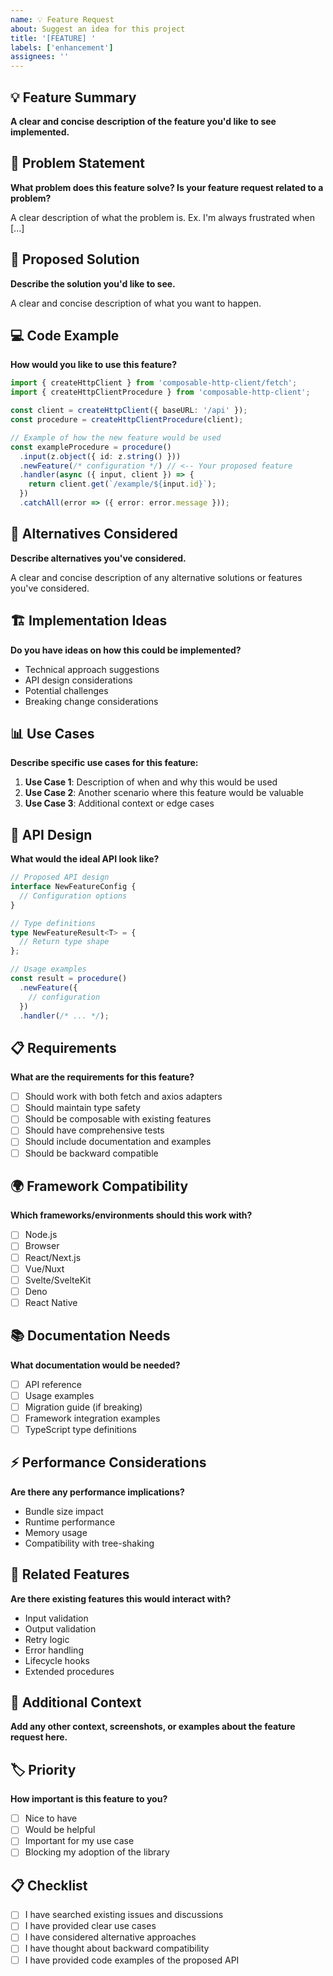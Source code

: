 ```yaml
---
name: 💡 Feature Request
about: Suggest an idea for this project
title: '[FEATURE] '
labels: ['enhancement']
assignees: ''
---
```


## 💡 Feature Summary

**A clear and concise description of the feature you'd like to see implemented.**

## 🎯 Problem Statement

**What problem does this feature solve? Is your feature request related to a problem?**

A clear description of what the problem is. Ex. I'm always frustrated when [...]

## 🚀 Proposed Solution

**Describe the solution you'd like to see.**

A clear and concise description of what you want to happen.

## 💻 Code Example

**How would you like to use this feature?**

```typescript
import { createHttpClient } from 'composable-http-client/fetch';
import { createHttpClientProcedure } from 'composable-http-client';

const client = createHttpClient({ baseURL: '/api' });
const procedure = createHttpClientProcedure(client);

// Example of how the new feature would be used
const exampleProcedure = procedure()
  .input(z.object({ id: z.string() }))
  .newFeature(/* configuration */) // <-- Your proposed feature
  .handler(async ({ input, client }) => {
    return client.get(`/example/${input.id}`);
  })
  .catchAll(error => ({ error: error.message }));
```

## 🔄 Alternatives Considered

**Describe alternatives you've considered.**

A clear and concise description of any alternative solutions or features you've considered.

## 🏗️ Implementation Ideas

**Do you have ideas on how this could be implemented?**

- Technical approach suggestions
- API design considerations
- Potential challenges
- Breaking change considerations

## 📊 Use Cases

**Describe specific use cases for this feature:**

1. **Use Case 1**: Description of when and why this would be used
2. **Use Case 2**: Another scenario where this feature would be valuable
3. **Use Case 3**: Additional context or edge cases

## 🎨 API Design

**What would the ideal API look like?**

```typescript
// Proposed API design
interface NewFeatureConfig {
  // Configuration options
}

// Type definitions
type NewFeatureResult<T> = {
  // Return type shape
};

// Usage examples
const result = procedure()
  .newFeature({
    // configuration
  })
  .handler(/* ... */);
```

## 📋 Requirements

**What are the requirements for this feature?**

- [ ] Should work with both fetch and axios adapters
- [ ] Should maintain type safety
- [ ] Should be composable with existing features
- [ ] Should have comprehensive tests
- [ ] Should include documentation and examples
- [ ] Should be backward compatible

## 🌍 Framework Compatibility

**Which frameworks/environments should this work with?**

- [ ] Node.js
- [ ] Browser
- [ ] React/Next.js
- [ ] Vue/Nuxt
- [ ] Svelte/SvelteKit
- [ ] Deno
- [ ] React Native

## 📚 Documentation Needs

**What documentation would be needed?**

- [ ] API reference
- [ ] Usage examples
- [ ] Migration guide (if breaking)
- [ ] Framework integration examples
- [ ] TypeScript type definitions

## ⚡ Performance Considerations

**Are there any performance implications?**

- Bundle size impact
- Runtime performance
- Memory usage
- Compatibility with tree-shaking

## 🔗 Related Features

**Are there existing features this would interact with?**

- Input validation
- Output validation
- Retry logic
- Error handling
- Lifecycle hooks
- Extended procedures

## 📝 Additional Context

**Add any other context, screenshots, or examples about the feature request here.**

## 🏷️ Priority

**How important is this feature to you?**

- [ ] Nice to have
- [ ] Would be helpful
- [ ] Important for my use case
- [ ] Blocking my adoption of the library

## 📋 Checklist

- [ ] I have searched existing issues and discussions
- [ ] I have provided clear use cases
- [ ] I have considered alternative approaches
- [ ] I have thought about backward compatibility
- [ ] I have provided code examples of the proposed API
